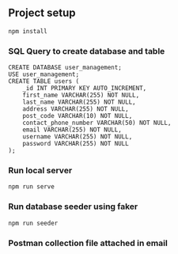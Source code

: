 ## Project setup
```
npm install
```

### SQL Query to create database and table
```
CREATE DATABASE user_management;
USE user_management;
CREATE TABLE users (
    _id INT PRIMARY KEY AUTO_INCREMENT,
    first_name VARCHAR(255) NOT NULL,
    last_name VARCHAR(255) NOT NULL,
    address VARCHAR(255) NOT NULL,
    post_code VARCHAR(10) NOT NULL,
    contact_phone_number VARCHAR(50) NOT NULL,
    email VARCHAR(255) NOT NULL,
    username VARCHAR(255) NOT NULL,
    password VARCHAR(255) NOT NULL
);
```

### Run local server
```
npm run serve
```

### Run database seeder using faker
```
npm run seeder
```

### Postman collection file attached in email